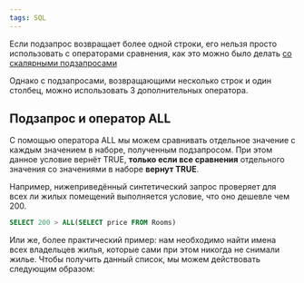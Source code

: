 ```yaml
---
tags: SQL
--- 
```

Если подзапрос возвращает более одной строки, его нельзя просто использовать с операторами сравнения, как это можно было делать [со скалярными подзапросами](https://sql-academy.org/guide/subquery-with-one-column-one-row)

Однако c подзапросами, возвращающими несколько строк и один столбец, можно использовать 3 дополнительных оператора.

## Подзапрос и оператор ALL

С помощью оператора ALL мы можем сравнивать отдельное значение с каждым значением в наборе, полученным подзапросом. При этом данное условие вернёт TRUE, **только если все сравнения** отдельного значения со значениями в наборе **вернут TRUE**.

Например, нижеприведённый синтетический запрос проверяет для всех ли жилых помещений выполняется условие, что оно дешевле чем 200.

```sql
SELECT 200 > ALL(SELECT price FROM Rooms)
```

Или же, более практический пример: нам необходимо найти имена всех владельцев жилья, которые сами при этом никогда не снимали жилье. Чтобы получить данный список, мы можем действовать следующим образом:
